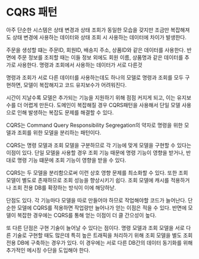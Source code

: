 # CQRS 패턴
아주 단순한 시스템은 상태 변경과 상태 조회가 동일한 모습을 갖지만 조금만 복잡해져도 상태 변경에 사용하는 데이터와 상태 조회 시 사용하는 데이터에 차이가 발생한다.

주문을 생성할 떄는 주문ID, 회원ID, 배송지 주소, 상품ID와 같은 데이터를 사용한다. 반면에 주문 정보를 조죄할 때는 이들 정보 외에도 회원 이름, 상품명과 같은 데이터를 추가로 사용한다. 명령과 조회에서 사용하는 데이터가 서로 다른것

명령과 조회가 서로 다른 데이터를 사용하는데도 하나의 모델로 명령과 조회를 모두 구현하면, 모델이 복잡해지고 코드 유지보수가 어려워진다.

시간이 지날수록 모델은 추가되는 기능을 지원하기 위해 점점 커지게 되고, 이는 유지보수를 더 어렵게 만든다. 도메인이 복잡해질 경우 CQRS패턴을 사용해서 단일 모델 사용으로 인해 발생하는 복잡도 문제를 해결할 수 있다.

CQRS는 Command Query Responsibility Segregation의 약자로 명령을 위한 모델과 조회를 위한 모델을 분리하는 패턴이다.

CQRS는 명령 모델과 조회 모델을 구분하므로 각 기능에 맞게 모델을 구현할 수 있다는 이점이 있다. 단일 모델을 사용할 경우 조회 기능 때문에 명령 기능이 영향을 받거나, 반대로 명령 기능 떄문에 조회 기능이 영향을 받을 수 있다.

CQRS는 두 모델을 분리함으로써 이런 상호 영향 문제를 최소화할 수 있다. 또한 조회 모델이 별도로 존재하므로 조회 성능을 향상시키기 쉽다. 조회 모델에 캐시를 적용하거나 조회 전용 DB를 확장하는 방식이 이에 해당하낟.

단점도 있다. 각 기능마다 모델을 따로 만들어야 하므로 작업해야할 코드가 늘어난다. 단순한 모델에 CQRS를 적용하면 작업량만 늘어나가 얻는 이점은 적을 수 있다. 반면에 모델이 복잡한 경우에는 CQRS를 통해 얻는 이점이 더 클 간으성이 높다.

또 다른 단점은 구현 기술이 늘어날 수 있다는 점이다. 명령 모델과 조회 모델을 서로 다른 기술로 구현할 때도 많은데 특히 높은 트래픽을 처리하기 위해 조회 모델을 별도 조회 전용 DB에 구축하는 경우가 있다. 이 경우에는 서로 다른 DB간의 데이터 동기화를 위해 추가적인 메시징 수단을 도입해야 한다.
